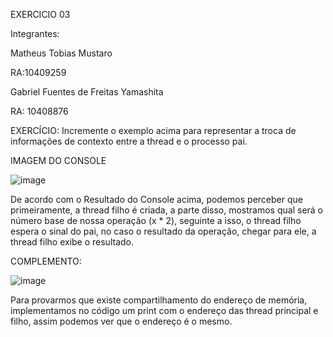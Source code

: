 EXERCICIO 03

Integrantes:

Matheus Tobias Mustaro

RA:10409259

Gabriel Fuentes de Freitas Yamashita

RA: 10408876

EXERCÍCIO: Incremente o exemplo acima para representar a troca de informações de contexto
entre a thread e o processo pai.

IMAGEM DO CONSOLE

![image](https://github.com/Gabriel-Fuentes-de-Freitas-Yamashita/Sistemas-OP/assets/161405047/9d58427e-cddb-47e8-a341-54a0da2c502f)


De acordo com o Resultado do Console acima, podemos perceber que primeiramente, a thread filho é criada, a parte disso, mostramos qual será o número base de nossa operação (x * 2), seguinte a isso, o thread filho espera o sinal do pai, no caso o resultado da operação, chegar para ele, a thread filho exibe o resultado. 


COMPLEMENTO:

![image](https://github.com/Gabriel-Fuentes-de-Freitas-Yamashita/Sistemas-OP/assets/162312537/ebb7a57b-db60-4289-ae58-7b0d7d206c89)

Para provarmos que existe compartilhamento do endereço de memória, implementamos no código um print com o endereço das thread principal e filho, assim podemos ver que o endereço é o mesmo.







